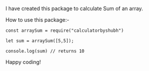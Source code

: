 I have created this package to calculate Sum of an array.

How to use this package:-

```
const arraySum = require("calculatorbyshubh")

let sum = arraySum([5,5]);

console.log(sum) // returns 10
```

Happy coding!
